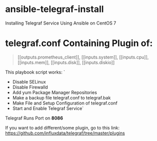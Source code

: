 # ansible-telegraf-install
Installing Telegraf Service Using Ansible on CentOS 7

# telegraf.conf Containing Plugin of:
> [[outputs.prometheus_client]], [[inputs.system]], [[inputs.cpu]], [[inputs.mem]], [[inputs.disk]], [[inputs.diskio]]


This playbook script works:
`
- Disable SELinux
- Disable Firewalld
- Add yum Package Manager Repositories 
- Make a backup file telegraf.conf to telegraf.bak
- Make File and Setup Configuration of telegraf.conf
- Start and Enable Telegraf Service`

Telegraf Runs Port on **8086**

If you want to add different/some plugin, go to this link:
https://github.com/influxdata/telegraf/tree/master/plugins
